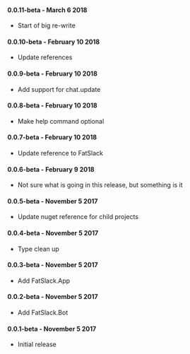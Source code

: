 #### 0.0.11-beta - March 6 2018

* Start of big re-write

#### 0.0.10-beta - February 10 2018

* Update references

#### 0.0.9-beta - February 10 2018

* Add support for chat.update

#### 0.0.8-beta - February 10 2018

* Make help command optional

#### 0.0.7-beta - February 10 2018

* Update reference to FatSlack

#### 0.0.6-beta - February 9 2018

* Not sure what is going in this release, but something is it

#### 0.0.5-beta - November 5 2017

* Update nuget reference for child projects

#### 0.0.4-beta - November 5 2017

* Type clean up

#### 0.0.3-beta - November 5 2017

* Add FatSlack.App

#### 0.0.2-beta - November 5 2017

* Add FatSlack.Bot

#### 0.0.1-beta - November 5 2017

* Initial release
